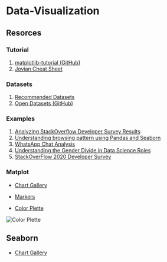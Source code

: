 # Data-Visualization
## Resorces 
### Tutorial 
1. [matplotlib-tutorial (GitHub)](https://github.com/rougier/matplotlib-tutorial)
2. [Jovian Cheat Sheet]()
### Datasets
1. [Recommended Datasets](https://jovian.ai/forum/t/recommended-datasets-for-course-project/11711)
2. [Open Datasets (GitHub)](https://github.com/JovianML/opendatasets)
### Examples
1. [Analyzing StackOverflow Developer Survey Results](https://jovian.ai/aakashns/python-eda-stackoverflow-survey)
2. [Understanding browsing pattern using Pandas and Seaborn
](https://medium.com/free-code-camp/understanding-my-browsing-pattern-using-pandas-and-seaborn-162b97e33e51)
3. [WhatsApp Chat Analysis](https://jovian.ai/PrajwalPrashanth/whatsapp-chat-data-analysis)
4. [Understanding the Gender Divide in Data Science Roles](https://medium.datadriveninvestor.com/exploratory-data-analysis-eda-understanding-the-gender-divide-in-data-science-roles-9faa5da44f5b)
5. [StackOverFlow 2020 Developer Survey](https://insights.stackoverflow.com/survey/2020)
### Matplot
- [Chart Gallery]()
- [Markers](https://matplotlib.org/stable/api/markers_api.html)

- [Color Plette](https://matplotlib.org/stable/gallery/color/named_colors.html)

![Color Plette](https://matplotlib.org/stable/_images/sphx_glr_named_colors_003.png)
## Seaborn 
+ [Chart Gallery](https://seaborn.pydata.org/examples/index.html)